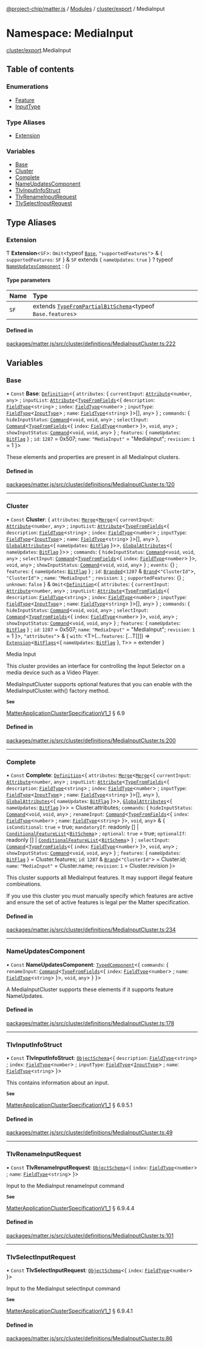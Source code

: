 [@project-chip/matter.js](../README.md) / [Modules](../modules.md) / [cluster/export](cluster_export.md) / MediaInput

# Namespace: MediaInput

[cluster/export](cluster_export.md).MediaInput

## Table of contents

### Enumerations

- [Feature](../enums/cluster_export.MediaInput.Feature.md)
- [InputType](../enums/cluster_export.MediaInput.InputType.md)

### Type Aliases

- [Extension](cluster_export.MediaInput.md#extension)

### Variables

- [Base](cluster_export.MediaInput.md#base)
- [Cluster](cluster_export.MediaInput.md#cluster)
- [Complete](cluster_export.MediaInput.md#complete)
- [NameUpdatesComponent](cluster_export.MediaInput.md#nameupdatescomponent)
- [TlvInputInfoStruct](cluster_export.MediaInput.md#tlvinputinfostruct)
- [TlvRenameInputRequest](cluster_export.MediaInput.md#tlvrenameinputrequest)
- [TlvSelectInputRequest](cluster_export.MediaInput.md#tlvselectinputrequest)

## Type Aliases

### Extension

Ƭ **Extension**<`SF`\>: `Omit`<typeof [`Base`](cluster_export.MediaInput.md#base), ``"supportedFeatures"``\> & { `supportedFeatures`: `SF`  } & `SF` extends { `nameUpdates`: ``true``  } ? typeof [`NameUpdatesComponent`](cluster_export.MediaInput.md#nameupdatescomponent) : {}

#### Type parameters

| Name | Type |
| :------ | :------ |
| `SF` | extends [`TypeFromPartialBitSchema`](schema_export.md#typefrompartialbitschema)<typeof `Base.features`\> |

#### Defined in

[packages/matter.js/src/cluster/definitions/MediaInputCluster.ts:222](https://github.com/project-chip/matter.js/blob/be83914/packages/matter.js/src/cluster/definitions/MediaInputCluster.ts#L222)

## Variables

### Base

• `Const` **Base**: [`Definition`](cluster_export.ClusterFactory.md#definition)<{ `attributes`: { `currentInput`: [`Attribute`](cluster_export.md#attribute)<`number`, `any`\> ; `inputList`: [`Attribute`](cluster_export.md#attribute)<[`TypeFromFields`](tlv_export.md#typefromfields)<{ `description`: [`FieldType`](../interfaces/tlv_export.FieldType.md)<`string`\> ; `index`: [`FieldType`](../interfaces/tlv_export.FieldType.md)<`number`\> ; `inputType`: [`FieldType`](../interfaces/tlv_export.FieldType.md)<[`InputType`](../enums/cluster_export.MediaInput.InputType.md)\> ; `name`: [`FieldType`](../interfaces/tlv_export.FieldType.md)<`string`\>  }\>[], `any`\>  } ; `commands`: { `hideInputStatus`: [`Command`](cluster_export.md#command)<`void`, `void`, `any`\> ; `selectInput`: [`Command`](cluster_export.md#command)<[`TypeFromFields`](tlv_export.md#typefromfields)<{ `index`: [`FieldType`](../interfaces/tlv_export.FieldType.md)<`number`\>  }\>, `void`, `any`\> ; `showInputStatus`: [`Command`](cluster_export.md#command)<`void`, `void`, `any`\>  } ; `features`: { `nameUpdates`: [`BitFlag`](schema_export.md#bitflag-1)  } ; `id`: ``1287`` = 0x507; `name`: ``"MediaInput"`` = "MediaInput"; `revision`: ``1`` = 1 }\>

These elements and properties are present in all MediaInput clusters.

#### Defined in

[packages/matter.js/src/cluster/definitions/MediaInputCluster.ts:120](https://github.com/project-chip/matter.js/blob/be83914/packages/matter.js/src/cluster/definitions/MediaInputCluster.ts#L120)

___

### Cluster

• `Const` **Cluster**: { `attributes`: [`Merge`](util_export.md#merge)<[`Merge`](util_export.md#merge)<{ `currentInput`: [`Attribute`](cluster_export.md#attribute)<`number`, `any`\> ; `inputList`: [`Attribute`](cluster_export.md#attribute)<[`TypeFromFields`](tlv_export.md#typefromfields)<{ `description`: [`FieldType`](../interfaces/tlv_export.FieldType.md)<`string`\> ; `index`: [`FieldType`](../interfaces/tlv_export.FieldType.md)<`number`\> ; `inputType`: [`FieldType`](../interfaces/tlv_export.FieldType.md)<[`InputType`](../enums/cluster_export.MediaInput.InputType.md)\> ; `name`: [`FieldType`](../interfaces/tlv_export.FieldType.md)<`string`\>  }\>[], `any`\>  }, [`GlobalAttributes`](cluster_export.md#globalattributes-1)<{ `nameUpdates`: [`BitFlag`](schema_export.md#bitflag-1)  }\>\>, [`GlobalAttributes`](cluster_export.md#globalattributes-1)<{ `nameUpdates`: [`BitFlag`](schema_export.md#bitflag-1)  }\>\> ; `commands`: { `hideInputStatus`: [`Command`](cluster_export.md#command)<`void`, `void`, `any`\> ; `selectInput`: [`Command`](cluster_export.md#command)<[`TypeFromFields`](tlv_export.md#typefromfields)<{ `index`: [`FieldType`](../interfaces/tlv_export.FieldType.md)<`number`\>  }\>, `void`, `any`\> ; `showInputStatus`: [`Command`](cluster_export.md#command)<`void`, `void`, `any`\>  } ; `events`: {} ; `features`: { `nameUpdates`: [`BitFlag`](schema_export.md#bitflag-1)  } ; `id`: [`Branded`](util_export.md#branded)<``1287`` & [`Brand`](util_export.md#brand)<``"ClusterId"``\>, ``"ClusterId"``\> ; `name`: ``"MediaInput"`` ; `revision`: ``1`` ; `supportedFeatures`: {} ; `unknown`: ``false``  } & `Omit`<[`Definition`](cluster_export.ClusterFactory.md#definition)<{ `attributes`: { `currentInput`: [`Attribute`](cluster_export.md#attribute)<`number`, `any`\> ; `inputList`: [`Attribute`](cluster_export.md#attribute)<[`TypeFromFields`](tlv_export.md#typefromfields)<{ `description`: [`FieldType`](../interfaces/tlv_export.FieldType.md)<`string`\> ; `index`: [`FieldType`](../interfaces/tlv_export.FieldType.md)<`number`\> ; `inputType`: [`FieldType`](../interfaces/tlv_export.FieldType.md)<[`InputType`](../enums/cluster_export.MediaInput.InputType.md)\> ; `name`: [`FieldType`](../interfaces/tlv_export.FieldType.md)<`string`\>  }\>[], `any`\>  } ; `commands`: { `hideInputStatus`: [`Command`](cluster_export.md#command)<`void`, `void`, `any`\> ; `selectInput`: [`Command`](cluster_export.md#command)<[`TypeFromFields`](tlv_export.md#typefromfields)<{ `index`: [`FieldType`](../interfaces/tlv_export.FieldType.md)<`number`\>  }\>, `void`, `any`\> ; `showInputStatus`: [`Command`](cluster_export.md#command)<`void`, `void`, `any`\>  } ; `features`: { `nameUpdates`: [`BitFlag`](schema_export.md#bitflag-1)  } ; `id`: ``1287`` = 0x507; `name`: ``"MediaInput"`` = "MediaInput"; `revision`: ``1`` = 1 }\>, ``"attributes"``\> & { `with`: <T\>(...`features`: [...T[]]) => [`Extension`](cluster_export.MediaInput.md#extension)<[`BitFlags`](schema_export.md#bitflags)<{ `nameUpdates`: [`BitFlag`](schema_export.md#bitflag-1)  }, `T`\>\> = extender }

Media Input

This cluster provides an interface for controlling the Input Selector on a media device such as a Video Player.

MediaInputCluster supports optional features that you can enable with the MediaInputCluster.with() factory
method.

**`See`**

[MatterApplicationClusterSpecificationV1_1](../interfaces/spec_export.MatterApplicationClusterSpecificationV1_1.md) § 6.9

#### Defined in

[packages/matter.js/src/cluster/definitions/MediaInputCluster.ts:200](https://github.com/project-chip/matter.js/blob/be83914/packages/matter.js/src/cluster/definitions/MediaInputCluster.ts#L200)

___

### Complete

• `Const` **Complete**: [`Definition`](cluster_export.ClusterFactory.md#definition)<{ `attributes`: [`Merge`](util_export.md#merge)<[`Merge`](util_export.md#merge)<{ `currentInput`: [`Attribute`](cluster_export.md#attribute)<`number`, `any`\> ; `inputList`: [`Attribute`](cluster_export.md#attribute)<[`TypeFromFields`](tlv_export.md#typefromfields)<{ `description`: [`FieldType`](../interfaces/tlv_export.FieldType.md)<`string`\> ; `index`: [`FieldType`](../interfaces/tlv_export.FieldType.md)<`number`\> ; `inputType`: [`FieldType`](../interfaces/tlv_export.FieldType.md)<[`InputType`](../enums/cluster_export.MediaInput.InputType.md)\> ; `name`: [`FieldType`](../interfaces/tlv_export.FieldType.md)<`string`\>  }\>[], `any`\>  }, [`GlobalAttributes`](cluster_export.md#globalattributes-1)<{ `nameUpdates`: [`BitFlag`](schema_export.md#bitflag-1)  }\>\>, [`GlobalAttributes`](cluster_export.md#globalattributes-1)<{ `nameUpdates`: [`BitFlag`](schema_export.md#bitflag-1)  }\>\> = Cluster.attributes; `commands`: { `hideInputStatus`: [`Command`](cluster_export.md#command)<`void`, `void`, `any`\> ; `renameInput`: [`Command`](cluster_export.md#command)<[`TypeFromFields`](tlv_export.md#typefromfields)<{ `index`: [`FieldType`](../interfaces/tlv_export.FieldType.md)<`number`\> ; `name`: [`FieldType`](../interfaces/tlv_export.FieldType.md)<`string`\>  }\>, `void`, `any`\> & { `isConditional`: ``true`` = true; `mandatoryIf`: readonly [] \| [`ConditionalFeatureList`](cluster_export.md#conditionalfeaturelist)<[`BitSchema`](schema_export.md#bitschema)\> ; `optional`: ``true`` = true; `optionalIf`: readonly [] \| [`ConditionalFeatureList`](cluster_export.md#conditionalfeaturelist)<[`BitSchema`](schema_export.md#bitschema)\>  } ; `selectInput`: [`Command`](cluster_export.md#command)<[`TypeFromFields`](tlv_export.md#typefromfields)<{ `index`: [`FieldType`](../interfaces/tlv_export.FieldType.md)<`number`\>  }\>, `void`, `any`\> ; `showInputStatus`: [`Command`](cluster_export.md#command)<`void`, `void`, `any`\>  } ; `features`: { `nameUpdates`: [`BitFlag`](schema_export.md#bitflag-1)  } = Cluster.features; `id`: ``1287`` & [`Brand`](util_export.md#brand)<``"ClusterId"``\> = Cluster.id; `name`: ``"MediaInput"`` = Cluster.name; `revision`: ``1`` = Cluster.revision }\>

This cluster supports all MediaInput features. It may support illegal feature combinations.

If you use this cluster you must manually specify which features are active and ensure the set of active
features is legal per the Matter specification.

#### Defined in

[packages/matter.js/src/cluster/definitions/MediaInputCluster.ts:234](https://github.com/project-chip/matter.js/blob/be83914/packages/matter.js/src/cluster/definitions/MediaInputCluster.ts#L234)

___

### NameUpdatesComponent

• `Const` **NameUpdatesComponent**: [`TypedComponent`](../interfaces/cluster_export.ClusterFactory.TypedComponent.md)<{ `commands`: { `renameInput`: [`Command`](cluster_export.md#command)<[`TypeFromFields`](tlv_export.md#typefromfields)<{ `index`: [`FieldType`](../interfaces/tlv_export.FieldType.md)<`number`\> ; `name`: [`FieldType`](../interfaces/tlv_export.FieldType.md)<`string`\>  }\>, `void`, `any`\>  }  }\>

A MediaInputCluster supports these elements if it supports feature NameUpdates.

#### Defined in

[packages/matter.js/src/cluster/definitions/MediaInputCluster.ts:178](https://github.com/project-chip/matter.js/blob/be83914/packages/matter.js/src/cluster/definitions/MediaInputCluster.ts#L178)

___

### TlvInputInfoStruct

• `Const` **TlvInputInfoStruct**: [`ObjectSchema`](../classes/tlv_export.ObjectSchema.md)<{ `description`: [`FieldType`](../interfaces/tlv_export.FieldType.md)<`string`\> ; `index`: [`FieldType`](../interfaces/tlv_export.FieldType.md)<`number`\> ; `inputType`: [`FieldType`](../interfaces/tlv_export.FieldType.md)<[`InputType`](../enums/cluster_export.MediaInput.InputType.md)\> ; `name`: [`FieldType`](../interfaces/tlv_export.FieldType.md)<`string`\>  }\>

This contains information about an input.

**`See`**

[MatterApplicationClusterSpecificationV1_1](../interfaces/spec_export.MatterApplicationClusterSpecificationV1_1.md) § 6.9.5.1

#### Defined in

[packages/matter.js/src/cluster/definitions/MediaInputCluster.ts:49](https://github.com/project-chip/matter.js/blob/be83914/packages/matter.js/src/cluster/definitions/MediaInputCluster.ts#L49)

___

### TlvRenameInputRequest

• `Const` **TlvRenameInputRequest**: [`ObjectSchema`](../classes/tlv_export.ObjectSchema.md)<{ `index`: [`FieldType`](../interfaces/tlv_export.FieldType.md)<`number`\> ; `name`: [`FieldType`](../interfaces/tlv_export.FieldType.md)<`string`\>  }\>

Input to the MediaInput renameInput command

**`See`**

[MatterApplicationClusterSpecificationV1_1](../interfaces/spec_export.MatterApplicationClusterSpecificationV1_1.md) § 6.9.4.4

#### Defined in

[packages/matter.js/src/cluster/definitions/MediaInputCluster.ts:101](https://github.com/project-chip/matter.js/blob/be83914/packages/matter.js/src/cluster/definitions/MediaInputCluster.ts#L101)

___

### TlvSelectInputRequest

• `Const` **TlvSelectInputRequest**: [`ObjectSchema`](../classes/tlv_export.ObjectSchema.md)<{ `index`: [`FieldType`](../interfaces/tlv_export.FieldType.md)<`number`\>  }\>

Input to the MediaInput selectInput command

**`See`**

[MatterApplicationClusterSpecificationV1_1](../interfaces/spec_export.MatterApplicationClusterSpecificationV1_1.md) § 6.9.4.1

#### Defined in

[packages/matter.js/src/cluster/definitions/MediaInputCluster.ts:86](https://github.com/project-chip/matter.js/blob/be83914/packages/matter.js/src/cluster/definitions/MediaInputCluster.ts#L86)
